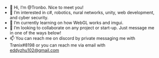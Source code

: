 - 👋 Hi, I’m @Tronbo. Nice to meet you!
- 👀 I’m interested in c#, robotics, nural networks, unity, web development, and cyber security.
- 🌱 I’m currently learning on how WebGL works and imgui.
- 💞️ I’m looking to collaborate on any project or start-up. Just message me in one of the ways below!
- 📫 You can reach me on discord by private messaging me with Trønix#8198 or you can reach me via email with eddyzhu102@gmail.com

<!---
Tronbo/Tronbo is a ✨ special ✨ repository because its `README.md` (this file) appears on your GitHub profile.
You can click the Preview link to take a look at your changes.
--->
